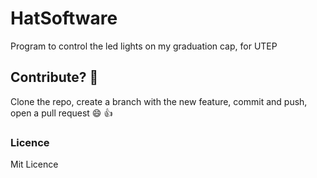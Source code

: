 # HatSoftware
Program to control the led lights on my graduation cap, for UTEP

## Contribute? :thinking:
Clone the repo, create a branch with the new feature, commit and push, open a pull request :smile: :+1:

### Licence
Mit Licence
